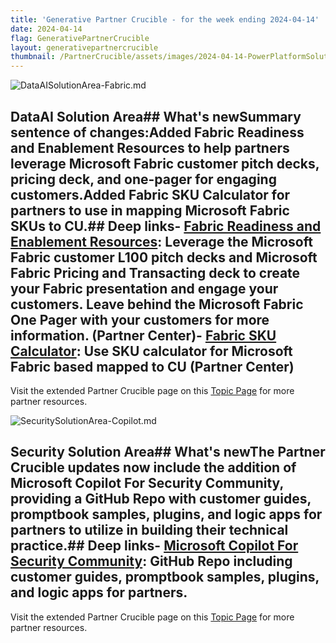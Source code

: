 ```yaml
---
title: 'Generative Partner Crucible - for the week ending 2024-04-14'
date: 2024-04-14
flag: GenerativePartnerCrucible
layout: generativepartnercrucible
thumbnail: /PartnerCrucible/assets/images/2024-04-14-PowerPlatformSolutionArea.md-image.png
---
```

![ DataAISolutionArea-Fabric.md ]( /PartnerCrucible/assets/images/2024-04-14-DataAISolutionArea-Fabric.md-image.png )
## DataAI Solution Area## What's newSummary sentence of changes:Added Fabric Readiness and Enablement Resources to help partners leverage Microsoft Fabric customer pitch decks, pricing deck, and one-pager for engaging customers.Added Fabric SKU Calculator for partners to use in mapping Microsoft Fabric SKUs to CU.## Deep links- [Fabric Readiness and Enablement Resources](https://partner.microsoft.com/en-us/asset/collection/fabric-readiness-and-enablement-resources#/): Leverage the Microsoft Fabric customer L100 pitch decks and Microsoft Fabric Pricing and Transacting deck to create your Fabric presentation and engage your customers. Leave behind the Microsoft Fabric One Pager with your customers for more information. (Partner Center)- [Fabric SKU Calculator](https://assetsprod.microsoft.com/thumb/b5bb561c71bc4c16865c521998cbca6b): Use SKU calculator for Microsoft Fabric based mapped to CU (Partner Center)

Visit the extended Partner Crucible page on this [Topic Page](https://lagimik.github.io/PartnerCrucible/DataAISolutionArea-Fabric) for more partner resources.

![ SecuritySolutionArea-Copilot.md ]( /PartnerCrucible/assets/images/2024-04-14-SecuritySolutionArea-Copilot.md-image.png )
## Security Solution Area## What's newThe Partner Crucible updates now include the addition of Microsoft Copilot For Security Community, providing a GitHub Repo with customer guides, promptbook samples, plugins, and logic apps for partners to utilize in building their technical practice.## Deep links- [Microsoft Copilot For Security Community](https://github.com/Azure/Copilot-For-Security/tree/main): GitHub Repo including customer guides, promptbook samples, plugins, and logic apps for partners.

Visit the extended Partner Crucible page on this [Topic Page](https://lagimik.github.io/PartnerCrucible/SecuritySolutionArea-Copilot) for more partner resources.

